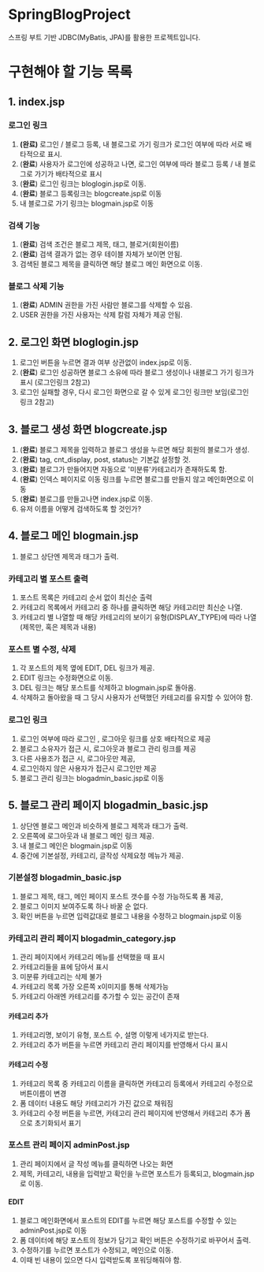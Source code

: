 # SpringBlogProject
스프링 부트 기반 JDBC(MyBatis, JPA)를 활용한 프로젝트입니다.


# 구현해야 할 기능 목록

## 1. index.jsp

### 로그인 링크
1. **(완료)** 로그인 / 블로그 등록, 내 블로그로 가기 링크가 로그인 여부에 따라 서로 배타적으로 표시.
2. (**완료**) 사용자가 로그인에 성공하고 나면, 로그인 여부에 따라 블로그 등록 / 내 블로그로 가기가 배타적으로 표시
3.  (**완료**) 로그인 링크는 bloglogin.jsp로 이동.
4.  (**완료**) 블로그 등록링크는 blogcreate.jsp로 이동
5.  내 블로그로 가기 링크는 blogmain.jsp로 이동

### 검색 기능
1. (**완료**) 검색 조건은 블로그 제목, 태그, 블로거(회원이름)
2. (**완료**) 검색 결과가 없는 경우 테이블 자체가 보이면 안됨.
3. 검색된 블로그 제목을 클릭하면 해당 블로그 메인 화면으로 이동.

### 블로그 삭제 기능
1. (**완료**) ADMIN 권한을 가진 사람만 블로그를 삭제할 수 있음.
2. USER 권한을 가진 사용자는 삭제 칼럼 자체가 제공 안됨.

## 2. 로그인 화면 bloglogin.jsp

1. 로그인 버튼을 누르면 결과 여부 상관없이 index.jsp로 이동.
2. (**완료**) 로그인 성공하면 블로그 소유에 따라 블로그 생성이나 내블로그 가기 링크가 표시 (로그인링크 2참고)
3. 로그인 실패할 경우, 다시 로그인 화면으로 갈 수 있게 로그인 링크만 보임(로그인 링크 2참고)

## 3. 블로그 생성 화면 blogcreate.jsp

1. (**완료**) 블로그 제목을 입력하고 블로그 생성을 누르면 해당 회원의 블로그가 생성.
2. (**완료**) tag, cnt_display, post, status는 기본값 설정할 것.
3. (**완료**) 블로그가 만들어지면 자동으로 '미분류'카테고리가 존재하도록 함.
4. (**완료**) 인덱스 페이지로 이동 링크를 누르면 블로그를 만들지 않고 메인화면으로 이동
5. (**완료**) 블로그를 만들고나면 index.jsp로 이동.
5. 유저 이름을 어떻게 검색하도록 할 것인가?

## 4. 블로그 메인 blogmain.jsp

1. 블로그 상단엔 제목과 태그가 출력.

### 카테고리 별 포스트 출력
1. 포스트 목록은 카테고리 순서 없이 최신순 출력
2. 카테고리 목록에서 카테고리 중 하나를 클릭하면 해당 카테고리만 최신순 나열.
3. 카테고리 별 나열할 때 해당 카테고리의 보이기 유형(DISPLAY_TYPE)에 따라 나열(제목만, 혹은 제목과 내용)

### 포스트 별 수정, 삭제
1. 각 포스트의 제목 옆에 EDIT, DEL 링크가 제공.
2. EDIT 링크는 수정화면으로 이동.
3. DEL 링크는 해당 포스트를 삭제하고 blogmain.jsp로 돌아옴.
4. 삭제하고 돌아왔을 때 그 당시 사용자가 선택했던 카테고리를 유지할 수 있어야 함.

### 로그인 링크
1. 로그인 여부에 따라 로그인 , 로그아웃 링크를 상호 배타적으로 제공
2. 블로그 소유자가 접근 시, 로그아웃과 블로그 관리 링크를 제공
3. 다른 사용조가 접근 시, 로그아웃만 제공,
4. 로그인하지 않은 사용자가 접근시 로그인만 제공
5. 블로그 관리 링크는 blogadmin_basic.jsp로 이동

## 5. 블로그 관리 페이지 blogadmin_basic.jsp

1. 상단엔 블로그 메인과 비슷하게 블로그 제목과 태그가 출력.
2. 오른쪽에 로그아웃과 내 블로그 메인 링크 제공.
3. 내 블로그 메인은 blogmain.jsp로 이동
4. 중간에 기본설정, 카테고리, 글작성 삭제요청 메뉴가 제공.

### 기본설정 blogadmin_basic.jsp
1. 블로그 제목, 태그, 메인 페이지 포스트 갯수를 수정 가능하도록 폼 제공,
2. 블로그 이미지 보여주도록 하나 바꿀 순 없다.
3. 확인 버튼을 누르면 입력값대로 블로그 내용을 수정하고 blogmain.jsp로 이동

### 카테고리 관리 페이지 blogadmin_category.jsp
1. 관리 페이지에서 카테고리 메뉴를 선택했을 때 표시
2. 카테고리들을 표에 담아서 표시
3. 미분류 카테고리는 삭제 불가
4. 카테고리 목록 가장 오른쪽 x이미지를 통해 삭제가능
5. 카테고리 아래엔 카테고리를 추가할 수 있는 공간이 존재

#### 카테고리 추가
1. 카테고리명, 보이기 유형, 포스트 수, 설명 이렇게 네가지로 받는다.
2. 카테고리 추가 버튼을 누르면 카테고리 관리 페이지를 반영해서 다시 표시

#### 카테고리 수정
1. 카테고리 목록 중 카테고리 이름을 클릭하면 카테고리 등록에서 카테고리 수정으로 버튼이름이 변경
2. 폼 데이터 내용도 해당 카테고리가 가진 값으로 채워짐
3. 카테고리 수정 버튼을 누르면, 카테고리 관리 페이지에 반영해서 카테고리 추가 폼으로 초기화되서 표기

### 포스트 관리 페이지 adminPost.jsp
1. 관리 페이지에서 글 작성 메뉴를 클릭하면 나오는 화면
2. 제목, 카테고리, 내용을 입력받고 확인을 누르면 포스트가 등록되고, blogmain.jsp로 이동.

#### EDIT
1. 블로그 메인화면에서 포스트의 EDIT를 누르면 해당 포스트를 수정할 수 있는 adminPost.jsp로 이동
2. 폼 데이터에 해당 포스트의 정보가 담기고 확인 버튼은 수정하기로 바꾸어서 출력.
3. 수정하기를 누르면 포스트가 수정되고, 메인으로 이동.
4. 이때 빈 내용이 있으면 다시 입력받도록 포워딩해줘야 함.
